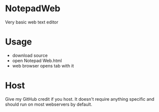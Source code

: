 # NotepadWeb
Very basic web text editor
# Usage
- download source
- open Notepad Web.html
- web browser opens tab with it
# Host
Give my GitHub credit if you host. It doesn't require anything specific and should run on most webservers by default. 
